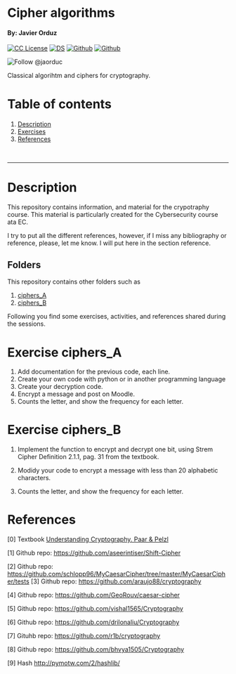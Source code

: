 # Cipher algorithms 
#### By: Javier Orduz
[license-badge]: https://img.shields.io/badge/License-CC-orange
[license]: https://creativecommons.org/licenses/by-nc-sa/3.0/deed.en
[![CC License][license-badge]][license]
[![DS](https://img.shields.io/badge/downloads-DS-green)](https://github.com/Earlham-College/DS_Fall_2022)
[![Github](https://img.shields.io/badge/jaorduz-repos-blue)](https://github.com/jaorduz/)
[![Github](https://img.shields.io/badge/jaorduc-repos-blue)](https://github.com/jaorduc/)

![Follow @jaorduc](https://img.shields.io/twitter/follow/jaorduc?label=follow&logo=twitter&logoColor=lkj&style=plastic)

Classical algorihtm and ciphers for cryptography.


<h1>Table of contents</h1>

<div class="alert  alert-block alert-info" style="margin-top: 20px">
    <ol>
        <li><a href="#descr">Description</a></li>
        <li><a href="#exerc">Exercises</a></li>
        <li><a href="#refer">References</a></li>

<!---         <ol>
             <li><a href="#reData">ZZZZ</a></li>
             <li><a href="#exData">YYY</a></li>
         </ol>
        <li><a href="#daExploration"> XXXX</a></li>   
    </ol>
    --->
</div>
<br>
<hr>

# Description

This repository contains information, and material for the crypotraphy course. 
This material is particularly created for the Cybersecurity course ata EC.




I try to put all the different references, however, if I miss any bibliography or reference, please, let me know. I will put here in the section reference.

## Folders
This repository contains other folders such as
1) [ciphers_A](https://github.com/jaorduc/cryptoClassic/tree/main/ciphers_A)
1) [ciphers_B](https://github.com/jaorduc/cryptoClassic/tree/main/ciphers_B)


Following you find some exercises, activities, and references shared during the sessions.


# Exercise ciphers_A

1. Add documentation for the previous code, each line.
1. Create your own code with python or in another programming language
1. Create your decryption code.
1. Encrypt a message and post on Moodle.
1. Counts the letter, and show the frequency for each letter.


# Exercise ciphers_B
1) Implement the function to encrypt and decrypt  one bit, using Strem Cipher Definition 2.1.1, pag. 31 from the textbook.

2) Modidy your code to encrypt a message with less than 20 alphabetic characters.

3) Counts the letter, and show the frequency for each letter.






# References
[0] Textbook [Understanding Cryptography. Paar & Pelzl](https://crypto-textbook.com)

[1] Github repo: https://github.com/aseerintiser/Shift-Cipher

[2] Github repo: https://github.com/schlopp96/MyCaesarCipher/tree/master/MyCaesarCipher/tests
[3] Github repo: https://github.com/araujo88/cryptography

[4] Github repo: https://github.com/GeoRouv/caesar-cipher

[5] Github repo: https://github.com/vishal1565/Cryptography

[6] Github repo: https://github.com/drilonaliu/Cryptography

[7] Gituhb repo: https://github.com/r1b/cryptography

[8] Github repo: https://github.com/bhvya1505/Cryptography

[9] Hash http://pymotw.com/2/hashlib/
